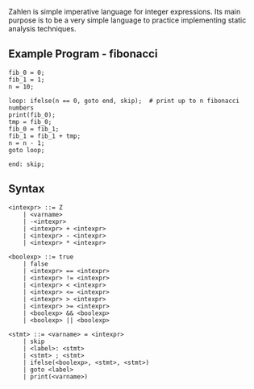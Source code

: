 
Zahlen is simple imperative language for integer expressions. Its main purpose is to be a very simple language to 
practice implementing static analysis techniques.

## Example Program - fibonacci
```
fib_0 = 0;
fib_1 = 1;
n = 10;

loop: ifelse(n == 0, goto end, skip);  # print up to n fibonacci numbers
print(fib_0);
tmp = fib_0;
fib_0 = fib_1;
fib_1 = fib_1 + tmp;
n = n - 1;
goto loop;

end: skip;
```

## Syntax

```
<intexpr> ::= Z
    | <varname>
    | -<intexpr>
    | <intexpr> + <intexpr>
    | <intexpr> - <intexpr>
    | <intexpr> * <intexpr>

<boolexp> ::= true
    | false
    | <intexpr> == <intexpr>
    | <intexpr> != <intexpr>
    | <intexpr> < <intexpr>
    | <intexpr> <= <intexpr>
    | <intexpr> > <intexpr>
    | <intexpr> >= <intexpr>
    | <boolexp> && <boolexp>
    | <boolexp> || <boolexp>

<stmt> ::= <varname> = <intexpr>
    | skip
    | <label>: <stmt>
    | <stmt> ; <stmt>
    | ifelse(<boolexp>, <stmt>, <stmt>)
    | goto <label>
    | print(<varname>)
```
